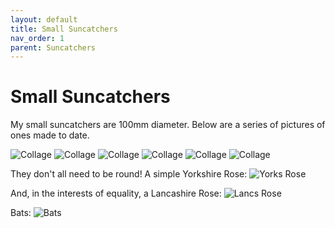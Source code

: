 ```yaml
---
layout: default
title: Small Suncatchers
nav_order: 1
parent: Suncatchers
---
```


# Small Suncatchers

My small suncatchers are 100mm diameter. Below are a series of pictures of ones made to date.

![Collage](/images/suncatchers1.jpg)
![Collage](/images/suncatchers2.jpg)
![Collage](/images/suncatchers3.jpg)
![Collage](/images/suncatchers4.jpg)
![Collage](/images/suncatchers5.jpg)
![Collage](/images/suncatchers6.jpg)

They don't all need to be round! A simple Yorkshire Rose: ![Yorks Rose](/images/yorkshirerose1.jpg)

And, in the interests of equality, a Lancashire Rose: ![Lancs Rose](/images/lancashirerose.jpg)

Bats: ![Bats](/images/bats.jpg)


